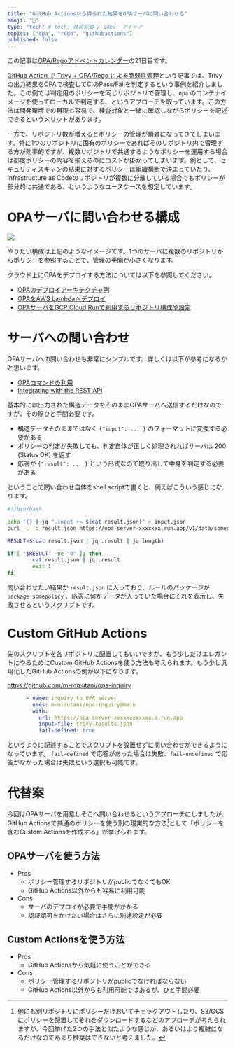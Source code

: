 ```yaml
---
title: "GitHub Actionsから得られた結果をOPAサーバに問い合わせる"
emoji: "🦔"
type: "tech" # tech: 技術記事 / idea: アイデア
topics: ["opa", "rego", "githubactions"]
published: false
---
```


この記事は[OPA/Regoアドベントカレンダー](https://adventar.org/calendars/6601)の21日目です。

[GitHub Action で Trivy + OPA/Rego による脆弱性管理](https://zenn.dev/mizutani/articles/a8f8aac0ae6fb9)という記事では、Trivyの出力結果をOPAで検査してCIのPass/Failを判定するという事例を紹介しました。この例では判定用のポリシーを同じリポジトリで管理し、`opa` のコンテナイメージを使ってローカルで判定する、というアプローチを取っています。この方法は開発環境での再現も容易で、検査対象と一緒に確認しながらポリシーを記述できるというメリットがあります。

一方で、リポジトリ数が増えるとポリシーの管理が煩雑になってきてしまいます。特に1つのリポジトリに固有のポリシーであればそのリポジトリ内で管理する方が効率的ですが、複数リポジトリで共通するようなポリシーを運用する場合は都度ポリシーの内容を揃えるのにコストが掛かってしまいます。例として、セキュリティスキャンの結果に対するポリシーは組織横断で決まっていたり、Infrastructure as Codeのリポジトリが複数に分散している場合でもポリシーが部分的に共通である、というようなユースケースを想定しています。

# OPAサーバに問い合わせる構成

![](https://storage.googleapis.com/zenn-user-upload/7aa1aee2be50-20211220.jpg)

やりたい構成は上記のようなイメージです。1つのサーバに複数のリポジトリからポリシーを参照することで、管理の手間が小さくなります。

クラウド上にOPAをデプロイする方法については以下を参照してください。

- [OPAのデプロイアーキテクチャ例](https://zenn.dev/mizutani/articles/0b401a4be783e8)
- [OPAをAWS Lambdaへデプロイ](https://zenn.dev/mizutani/articles/759d47f17ebd2e)
- [OPAサーバをGCP Cloud Runで利用するリポジトリ構成や設定](https://zenn.dev/mizutani/articles/f305204605a7cf)

# サーバへの問い合わせ

OPAサーバへの問い合わせも非常にシンプルです。詳しくは以下が参考になるかと思います。

- [OPAコマンドの利用](https://zenn.dev/mizutani/articles/f00d3ca12e4102)
- [Integrating with the REST API](https://www.openpolicyagent.org/docs/latest/integration/#integrating-with-the-rest-api)

基本的には出力された構造データをそのままOPAサーバへ送信するだけなのですが、その際ひと手間必要です。

- 構造データそのままではなく `{"input": ... }` のフォーマットに変換する必要がある
- ポリシーの判定が失敗しても、判定自体が正しく処理されればサーバは 200 (Status OK) を返す
- 応答が `{"result": ... }` という形式なので取り出して中身を判定する必要がある

ということで問い合わせ自体をshell scriptで書くと、例えばこういう感じになります。

```bash
#!/bin/bash

echo '{}'| jq ".input += $(cat result.json)" > input.json
curl -L -o result.json https://opa-server-xxxxxxx.run.app/v1/data/somepolicy

RESULT=$(cat result.json | jq .result | jq length)

if [ "$RESULT" -ne "0" ]; then
        cat result.json | jq .result
        exit 1
fi
```

問い合わせたい結果が `result.json` に入っており、ルールのパッケージが `package somepolicy` 、応答に何かデータが入っていた場合にそれを表示し、失敗させるというスクリプトです。

# Custom GitHub Actions

先のスクリプトを各リポジトリに配置してもいいですが、もう少しだけエレガントにやるためにCustom GitHub Actionsを使う方法も考えられます。もう少し汎用化したGitHub Actionsの例が以下になります。

https://github.com/m-mizutani/opa-inquiry

```yml
      - name: inquiry to OPA server
        uses: m-mizutani/opa-inquiry@main
        with:
          url: https://opa-server-xxxxxxxxxxxx.a.run.app
          input-file: trivy-results.json
          fail-defined: true
```

というように記述することでスクリプトを設置せずに問い合わせができるようになっています。 `fail-defined` で応答があった場合は失敗、`fail-undefined` で応答がなかった場合は失敗という選択も可能です。

# 代替案

今回はOPAサーバを用意しそこへ問い合わせるというアプローチにしましたが、GitHub Actionsで共通のポリシーを使う別の現実的な方法[^storage]として「ポリシーを含むCustom Actionsを作成する」が挙げられます。

## OPAサーバを使う方法
- Pros
    - ポリシー管理するリポジトリがpublicでなくてもOK
    - GitHub Actions以外からも容易に利用可能
- Cons
    - サーバのデプロイが必要で手間がかかる
    - 認証認可をかけたい場合はさらに別途設定が必要

## Custom Actionsを使う方法
- Pros
    - GitHub Actionsから気軽に使うことができる
- Cons
    - ポリシー管理するリポジトリがpublicでなければならない
    - GitHub Actions以外からも利用可能ではあるが、ひと手間必要

[^storage]: 他にも別リポジトリにポリシーだけおいてチェックアウトしたり、S3/GCSにポリシーを配置してそれをダウンロードするなどのアプローチが考えられますが、今回挙げた2つの手法と似たような感じか、あるいはより複雑になるだけなのであまり推奨はできないと考えました。